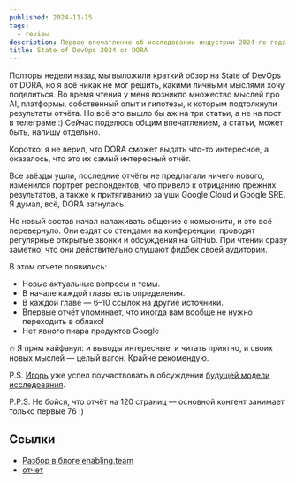 ```yaml
---
published: 2024-11-15
tags:
  - review
description: Первое впечатление об исследовании индустрии 2024-го года от DevOps Research
title: State of DevOps 2024 от DORA
---
```

Полторы недели назад мы выложили краткий обзор на State of DevOps от DORA, но я всё никак не мог решить, какими личными мыслями хочу поделиться. Во время чтения у меня возникло множество мыслей про AI, платформы, собственный опыт и гипотезы, к которым подтолкнули результаты отчёта. Но всё это вышло бы аж на три статьи, а не на пост в телеграме :) Сейчас поделюсь общим впечатлением, а статьи, может быть, напишу отдельно.

Коротко: я не верил, что DORA сможет выдать что-то интересное, а оказалось, что это их самый интересный отчёт.

Все звёзды ушли, последние отчёты не предлагали ничего нового, изменился портрет респондентов, что привело к отрицанию прежних результатов, а также к притягиванию за уши Google Cloud и Google SRE. Я думал, всё, DORA загнулась.

Но новый состав начал налаживать общение с комьюнити, и это всё перевернуло. Они ездят со стендами на конференции, проводят регулярные открытые звонки и обсуждения на GitHub. При чтении сразу заметно, что они действительно слушают фидбек своей аудитории.

В этом отчете появились:
  - Новые актуальные вопросы и темы.
  - В начале каждой главы есть определения.
  - В каждой главе — 6–10 ссылок на другие источники.
  - Впервые отчёт упоминает, что иногда вам вообще не нужно переходить в облако!
  - Нет явного пиара продуктов Google

🔥 Я прям кайфанул: и выводы интересные, и читать приятно, и своих новых мыслей — целый вагон. Крайне рекомендую.

P.S. [Игорь](https://t.me/IgorKurochkin) уже успел поучаствовать в обсуждении [будущей модели исследования](https://github.com/dora-team/dora.dev/discussions/582#discussioncomment-9319314).

P.P.S. Не бойся, что отчёт на 120 страниц — основной контент занимает только первые 76 :)

## Ссылки
- [Разбор в блоге enabling.team](https://enabling.team/insights/accelerate-state-of-devops-2024)
- [отчет](https://services.google.com/fh/files/misc/2024_final_dora_report.pdf)
